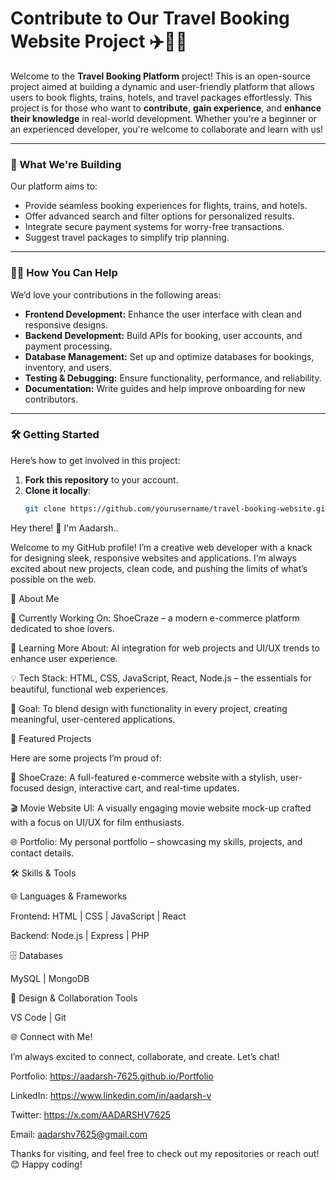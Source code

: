<h1>Contribute to Our Travel Booking Website Project ✈️🚆🏨</h1>

Welcome to the **Travel Booking Platform** project! This is an open-source project aimed at building a dynamic and user-friendly platform that allows users to book flights, trains, hotels, and travel packages effortlessly. This project is for those who want to **contribute**, **gain experience**, and **enhance their knowledge** in real-world development. Whether you're a beginner or an experienced developer, you're welcome to collaborate and learn with us!

---

### 🚀 What We're Building
Our platform aims to:
- Provide seamless booking experiences for flights, trains, and hotels.
- Offer advanced search and filter options for personalized results.
- Integrate secure payment systems for worry-free transactions.
- Suggest travel packages to simplify trip planning.

---

### 👩‍💻 How You Can Help
We’d love your contributions in the following areas:
- **Frontend Development:** Enhance the user interface with clean and responsive designs.
- **Backend Development:** Build APIs for booking, user accounts, and payment processing.
- **Database Management:** Set up and optimize databases for bookings, inventory, and users.
- **Testing & Debugging:** Ensure functionality, performance, and reliability.
- **Documentation:** Write guides and help improve onboarding for new contributors.

---

### 🛠️ Getting Started
Here’s how to get involved in this project:

1. **Fork this repository** to your account.
2. **Clone it locally**:
   ```bash
   git clone https://github.com/yourusername/travel-booking-website.git


Hey there! 👋 I'm Aadarsh..

Welcome to my GitHub profile! I’m a creative web developer with a knack for designing sleek, responsive websites and applications. I’m always excited about new projects, clean code, and pushing the limits of what’s possible on the web.

🎨 About Me

🚀 Currently Working On: ShoeCraze – a modern e-commerce platform dedicated to shoe lovers.

🌱 Learning More About: AI integration for web projects and UI/UX trends to enhance user experience.

💡 Tech Stack: HTML, CSS, JavaScript, React, Node.js – the essentials for beautiful, functional web experiences.

🎯 Goal: To blend design with functionality in every project, creating meaningful, user-centered applications.



💼 Featured Projects

Here are some projects I’m proud of:

🌟 ShoeCraze: A full-featured e-commerce website with a stylish, user-focused design, interactive cart, and real-time updates.

🎬 Movie Website UI: A visually engaging movie website mock-up crafted with a focus on UI/UX for film enthusiasts.

🌐 Portfolio: My personal portfolio – showcasing my skills, projects, and contact details.

🛠️ Skills & Tools

🌐 Languages & Frameworks

Frontend: HTML | CSS | JavaScript | React

Backend: Node.js | Express | PHP

🗄️ Databases

MySQL | MongoDB

🎨 Design & Collaboration Tools

VS Code | Git



🌐 Connect with Me!

I’m always excited to connect, collaborate, and create. Let’s chat!

Portfolio: https://aadarsh-7625.github.io/Portfolio

LinkedIn: https://www.linkedin.com/in/aadarsh-v

Twitter: https://x.com/AADARSHV7625

Email: aadarshv7625@gmail.com

Thanks for visiting, and feel free to check out my repositories or reach out! 😊 Happy coding!
